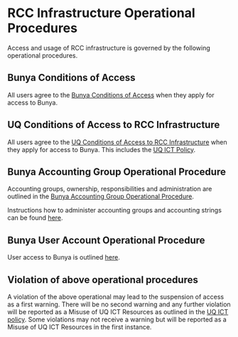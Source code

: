 # RCC Infrastructure Operational Procedures

Access and usage of RCC infrastructure is governed by the following operational procedures.

## Bunya Conditions of Access

All users agree to the [Bunya Conditions of Access](https://github.com/UQ-RCC/hpc-docs/blob/main/policy/Bunya-Conditions-of-Access.md) when they apply for access to Bunya.

## UQ Conditions of Access to RCC Infrastructure

All users agree to the [UQ Conditions of Access to RCC Infrastructure](UQ-Conditions-of-Access-to-RCC-Infrastructure.pdf) when they apply for access to Bunya. This includes the [UQ ICT Policy](https://policies.uq.edu.au/document/view-current.php?id=60).

## Bunya Accounting Group Operational Procedure

Accounting groups, ownership, responsibilities and administration are outlined in the [Bunya Accounting Group Operational Procedure](https://github.com/UQ-RCC/hpc-docs/blob/main/policy/Bunya-Accounting-Group-Operational-Procedure.md).

Instructions how to administer accounting groups and accounting strings can be found [here](../guides/Accounting-group-admin.md).


## Bunya User Account Operational Procedure

User access to Bunya is outlined [here](Bunya-User-Account-Policy-2024-03.pdf).

## Violation of above operational procedures

A violation of the above operational may lead to the suspension of access as a first warning. There will be no second warning and any further violation will be reported as a Misuse of UQ ICT Resources as outlined in the [UQ ICT policy](https://policies.uq.edu.au/document/view-current.php?id=60). Some violations may not receive a warning but will be reported as a Misuse of UQ ICT Resources in the first instance.

